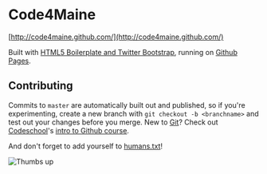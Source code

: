 Code4Maine
===

[http://code4maine.github.com/](http://code4maine.github.com/)

Built with [HTML5 Boilerplate and Twitter Bootstrap](http://html5boilerplate.com/), running on [Github Pages](http://pages.github.com/).

Contributing
---

Commits to `master` are automatically built out and published, so if you're experimenting, create a new branch with `git checkout -b <branchname>` and test out your changes before you merge. New to [Git](http://git-scm.com/)? Check out [Codeschool](http://www.codeschool.com/)'s [intro to Github course](try.github.com).

And don't forget to add yourself to [humans.txt](https://github.com/Code4Maine/code4maine.github.com/blob/master/humans.txt)!

![Thumbs up](http://3.bp.blogspot.com/-qUH2sD4GWB0/UUn5xBphLjI/AAAAAAAAA2o/MMYWv7n8sNw/s1600/thumb-up-terminator+pablo+M+R.jpg)
